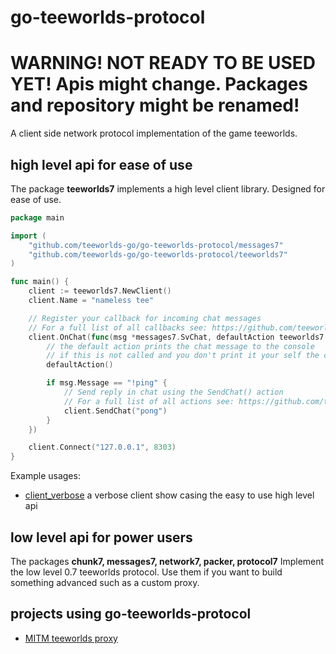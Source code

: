 # go-teeworlds-protocol

# WARNING! NOT READY TO BE USED YET! Apis might change. Packages and repository might be renamed!

A client side network protocol implementation of the game teeworlds.

## high level api for ease of use

The package **teeworlds7** implements a high level client library. Designed for ease of use.

```go
package main

import (
	"github.com/teeworlds-go/go-teeworlds-protocol/messages7"
	"github.com/teeworlds-go/go-teeworlds-protocol/teeworlds7"
)

func main() {
	client := teeworlds7.NewClient()
	client.Name = "nameless tee"

	// Register your callback for incoming chat messages
	// For a full list of all callbacks see: https://github.com/teeworlds-go/go-teeworlds-protocol/tree/master/teeworlds7/user_hooks.go
	client.OnChat(func(msg *messages7.SvChat, defaultAction teeworlds7.DefaultAction) {
		// the default action prints the chat message to the console
		// if this is not called and you don't print it your self the chat will not be visible
		defaultAction()

		if msg.Message == "!ping" {
			// Send reply in chat using the SendChat() action
			// For a full list of all actions see: https://github.com/teeworlds-go/go-teeworlds-protocol/tree/master/teeworlds7/user_actions.go
			client.SendChat("pong")
		}
	})

	client.Connect("127.0.0.1", 8303)
}
```


Example usages:
- [client_verbose](./examples/client_verbose/) a verbose client show casing the easy to use high level api

## low level api for power users

The packages **chunk7, messages7, network7, packer, protocol7** Implement the low level 0.7 teeworlds protocol. Use them if you want to build something advanced such as a custom proxy.

## projects using go-teeworlds-protocol

- [MITM teeworlds proxy](https://github.com/teeworlds-go/proxy)

